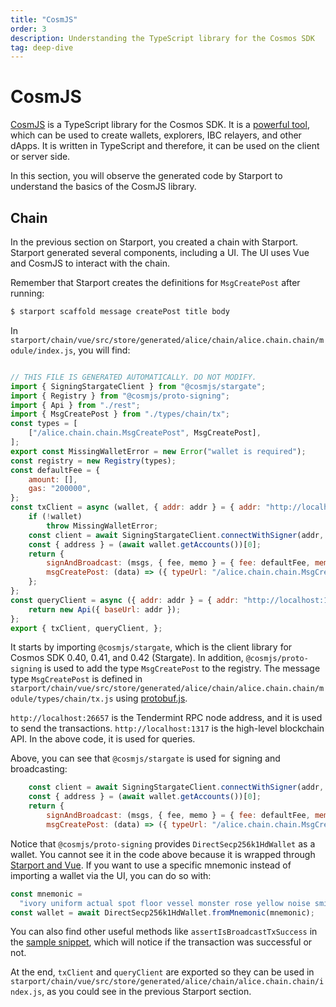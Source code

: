 ```yaml
---
title: "CosmJS"
order: 3
description: Understanding the TypeScript library for the Cosmos SDK
tag: deep-dive
---
```


# CosmJS

[CosmJS](https://github.com/cosmos/cosmjs) is a TypeScript library for the Cosmos SDK. It is a [powerful tool](https://github.com/cosmos/cosmjs/wiki/What-can-CosmJS-do-for-me%3F), which can be used to create wallets, explorers, IBC relayers, and other dApps. It is written in TypeScript and therefore, it can be used on the client or server side.

In this section, you will observe the generated code by Starport to understand the basics of the CosmJS library.

## Chain

In the previous section on Starport, you created a chain with Starport. Starport generated several components, including a UI. The UI uses Vue and CosmJS to interact with the chain.

Remember that Starport creates the definitions for `MsgCreatePost` after running:

```bash
$ starport scaffold message createPost title body
```

In `starport/chain/vue/src/store/generated/alice/chain/alice.chain.chain/module/index.js`, you will find:

```javascript

// THIS FILE IS GENERATED AUTOMATICALLY. DO NOT MODIFY.
import { SigningStargateClient } from "@cosmjs/stargate";
import { Registry } from "@cosmjs/proto-signing";
import { Api } from "./rest";
import { MsgCreatePost } from "./types/chain/tx";
const types = [
    ["/alice.chain.chain.MsgCreatePost", MsgCreatePost],
];
export const MissingWalletError = new Error("wallet is required");
const registry = new Registry(types);
const defaultFee = {
    amount: [],
    gas: "200000",
};
const txClient = async (wallet, { addr: addr } = { addr: "http://localhost:26657" }) => {
    if (!wallet)
        throw MissingWalletError;
    const client = await SigningStargateClient.connectWithSigner(addr, wallet, { registry });
    const { address } = (await wallet.getAccounts())[0];
    return {
        signAndBroadcast: (msgs, { fee, memo } = { fee: defaultFee, memo: "" }) => client.signAndBroadcast(address, msgs, fee, memo),
        msgCreatePost: (data) => ({ typeUrl: "/alice.chain.chain.MsgCreatePost", value: data }),
    };
};
const queryClient = async ({ addr: addr } = { addr: "http://localhost:1317" }) => {
    return new Api({ baseUrl: addr });
};
export { txClient, queryClient, };
```

It starts by importing `@cosmjs/stargate`, which is the client library for Cosmos SDK 0.40, 0.41, and 0.42 (Stargate). In addition, `@cosmjs/proto-signing` is used to add the type `MsgCreatePost` to the registry. The message type `MsgCreatePost` is defined in `starport/chain/vue/src/store/generated/alice/chain/alice.chain.chain/module/types/chain/tx.js` using [protobuf.js](https://protobufjs.github.io/protobuf.js/).

`http://localhost:26657` is the Tendermint RPC node address, and it is used to send the transactions.
`http://localhost:1317` is the high-level blockchain API. In the above code, it is used for queries.

Above, you can see that `@cosmjs/stargate` is used for signing and broadcasting:

```javascript
    const client = await SigningStargateClient.connectWithSigner(addr, wallet, { registry });
    const { address } = (await wallet.getAccounts())[0];
    return {
        signAndBroadcast: (msgs, { fee, memo } = { fee: defaultFee, memo: "" }) => client.signAndBroadcast(address, msgs, fee, memo),
        msgCreatePost: (data) => ({ typeUrl: "/alice.chain.chain.MsgCreatePost", value: data }),
```

Notice that `@cosmjs/proto-signing` provides `DirectSecp256k1HdWallet` as a wallet. You cannot see it in the code above because it is wrapped through [Starport and Vue](https://github.com/tendermint/vue/blob/develop/packages/vuex/src/modules/common/wallet/wallet.js). If you want to use a specific mnemonic instead of importing a wallet via the UI, you can do so with:

```javascript
const mnemonic =
  "ivory uniform actual spot floor vessel monster rose yellow noise smile odor veteran human reason miss stadium phrase assault puzzle sentence approve coral apology";
const wallet = await DirectSecp256k1HdWallet.fromMnemonic(mnemonic);
```

You can also find other useful methods like `assertIsBroadcastTxSuccess` in the [sample snippet](https://gist.github.com/webmaster128/8444d42a7eceeda2544c8a59fbd7e1d9), which will notice if the transaction was successful or not.

At the end, `txClient` and `queryClient` are exported so they can be used in `starport/chain/vue/src/store/generated/alice/chain/alice.chain.chain/index.js`, as you could see in the previous Starport section.
